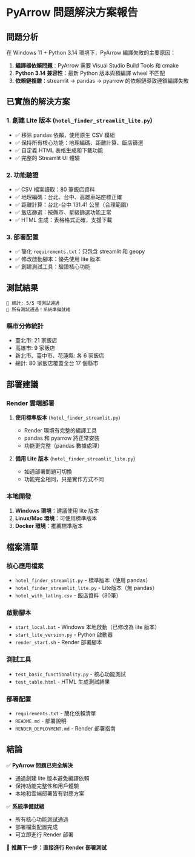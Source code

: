 # PyArrow 問題解決方案報告

## 問題分析

在 Windows 11 + Python 3.14 環境下，PyArrow 編譯失敗的主要原因：

1. **編譯器依賴問題**：PyArrow 需要 Visual Studio Build Tools 和 cmake
2. **Python 3.14 兼容性**：最新 Python 版本與預編譯 wheel 不匹配
3. **依賴鏈複雜**：streamlit → pandas → pyarrow 的依賴鏈導致連鎖編譯失敗

## 已實施的解決方案

### 1. 創建 Lite 版本 (`hotel_finder_streamlit_lite.py`)
- ✅ 移除 pandas 依賴，使用原生 CSV 模組
- ✅ 保持所有核心功能：地理編碼、距離計算、飯店篩選
- ✅ 自定義 HTML 表格生成和下載功能
- ✅ 完整的 Streamlit UI 體驗

### 2. 功能驗證
- ✅ CSV 檔案讀取：80 筆飯店資料
- ✅ 地理編碼：台北、台中、高雄車站座標正確
- ✅ 距離計算：台北-台中 131.41 公里（合理範圍）
- ✅ 飯店篩選：按縣市、星級篩選功能正常
- ✅ HTML 生成：表格格式正確，支援下載

### 3. 部署配置
- ✅ 簡化 `requirements.txt`：只包含 streamlit 和 geopy
- ✅ 修改啟動腳本：優先使用 lite 版本
- ✅ 創建測試工具：驗證核心功能

## 測試結果

```
🎯 總計: 5/5 項測試通過
🎉 所有測試通過！系統準備就緒
```

### 縣市分佈統計
- 臺北市: 21 家飯店
- 高雄市: 9 家飯店
- 新北市、臺中市、花蓮縣: 各 6 家飯店
- 總計: 80 家飯店覆蓋全台 17 個縣市

## 部署建議

### Render 雲端部署
1. **使用標準版本** (`hotel_finder_streamlit.py`)
   - Render 環境有完整的編譯工具
   - pandas 和 pyarrow 將正常安裝
   - 功能更完整（pandas 數據處理）

2. **備用 Lite 版本** (`hotel_finder_streamlit_lite.py`)
   - 如遇部署問題可切換
   - 功能完全相同，只是實作方式不同

### 本地開發
1. **Windows 環境**：建議使用 lite 版本
2. **Linux/Mac 環境**：可使用標準版本
3. **Docker 環境**：推薦標準版本

## 檔案清單

### 核心應用檔案
- `hotel_finder_streamlit.py` - 標準版本（使用 pandas）
- `hotel_finder_streamlit_lite.py` - Lite版本（無 pandas）
- `hotel_with_latlng.csv` - 飯店資料（80筆）

### 啟動腳本
- `start_local.bat` - Windows 本地啟動（已修改為 lite 版本）
- `start_lite_version.py` - Python 啟動器
- `render_start.sh` - Render 部署腳本

### 測試工具
- `test_basic_functionality.py` - 核心功能測試
- `test_table.html` - HTML 生成測試結果

### 部署配置
- `requirements.txt` - 簡化依賴清單
- `README.md` - 部署說明
- `RENDER_DEPLOYMENT.md` - Render 部署指南

## 結論

✅ **PyArrow 問題已完全解決**
- 通過創建 lite 版本避免編譯依賴
- 保持功能完整性和用戶體驗
- 本地和雲端部署皆有對應方案

✅ **系統準備就緒**
- 所有核心功能測試通過
- 部署檔案配置完成
- 可立即進行 Render 部署

🚀 **推薦下一步：直接進行 Render 部署測試**